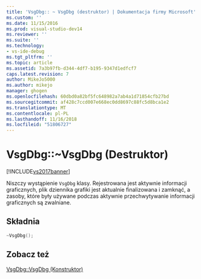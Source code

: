 ```yaml
---
title: 'VsgDbg:: ~ VsgDbg (destruktor) | Dokumentacja firmy Microsoft'
ms.custom: ''
ms.date: 11/15/2016
ms.prod: visual-studio-dev14
ms.reviewer: ''
ms.suite: ''
ms.technology:
- vs-ide-debug
ms.tgt_pltfrm: ''
ms.topic: article
ms.assetid: 7a3b97fb-d344-4df7-b195-9347d1edfcf7
caps.latest.revision: 7
author: MikeJo5000
ms.author: mikejo
manager: ghogen
ms.openlocfilehash: 60dbd0a82bf5fc648982a7ab4a1d71854cfb27bd
ms.sourcegitcommit: af428c7ccd007e668ec0dd8697c88fc5d8bca1e2
ms.translationtype: MT
ms.contentlocale: pl-PL
ms.lasthandoff: 11/16/2018
ms.locfileid: "51806727"
---
```

# <a name="vsgdbgvsgdbg-destructor"></a>VsgDbg::~VsgDbg (Destruktor)
[!INCLUDE[vs2017banner](../includes/vs2017banner.md)]

Niszczy wystąpienie `VsgDbg` klasy. Rejestrowana jest aktywnie informacji graficznych, plik dziennika grafiki jest aktualnie finalizowana i zamknąć, a zasoby, które były używane podczas aktywnie przechwytywanie informacji graficznych są zwalniane.  
  
## <a name="syntax"></a>Składnia  
  
```cpp  
~VsgDbg();  
```  
  
## <a name="see-also"></a>Zobacz też  
 [VsgDbg::VsgDbg (Konstruktor)](../debugger/vsgdbg-vsgdbg-constructor.md)



